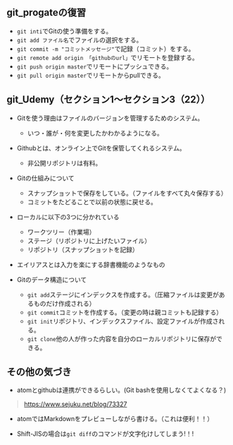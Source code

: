 ## git_progateの復習
- `git inti`でGitの使う準備をする。
- `git add ファイル名`でファイルの選択をする。
- `git commit -m "コミットメッセージ"`で記録（コミット）をする。
- `git remote add origin 「githubのurl」`でリモートを登録する。
- `git push origin master`でリモートにプッシュできる。
- `git pull origin master`でリモートからpullできる。


## git_Udemy（セクション1～セクション3（22））
- Gitを使う理由はファイルのバージョンを管理するためのシステム。
  - いつ・誰が・何を変更したかわかるようになる。


- Githubとは、オンライン上でGitを保管してくれるシステム。
  - 非公開リポジトリは有料。


- Gitの仕組みについて
  - スナップショットで保存をしている。（ファイルをすべて丸々保存する）
  - コミットをたどることで以前の状態に戻せる。


- ローカルに以下の3つに分かれている
  - ワークツリー（作業場）
  - ステージ（リポジトリに上げたいファイル）
  - リポジトリ（スナップショットを記録）


- エイリアスとは入力を楽にする辞書機能のようなもの

- Gitのデータ構造について
  - `git add`ステージにインデックスを作成する。（圧縮ファイルは変更があるものだけ作成される）
  - `git commit`コミットを作成する。（変更の時は親コミットも記録する）
  - `git init`リポジトリ、インデックスファイル、設定ファイルが作成される。
  - `git clone`他の人が作った内容を自分のローカルリポジトリに保存ができる。


## その他の気づき
- atomとgithubは連携ができるらしい。(Git bashを使用しなくてよくなる？)
> https://www.sejuku.net/blog/73327

- atomではMarkdownをプレビューしながら書ける。（これは便利！！）  

- Shift-JISの場合は`git diff`のコマンドが文字化けしてしまう!！!
